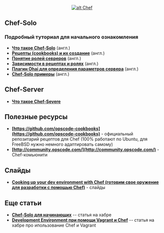 <p align="center">
  <a href="http://opscode.com" target="_blank">
    <img  style="max-width:100%;"
          alt="alt Chef"
          src="https://raw.github.com/uran1980/web-dev-blog/master/Chef/images/chef-2.png" />
  </a>
</p>


## Chef-Solo
### Подробный туториал для начального ознакомления
* **[Что такое Chef-Solo](http://leopard.in.ua/2013/01/03/chef-solo-getting-started-part-1/)** (англ.)
* **[Рецепты (cookbooks) и их создание](http://leopard.in.ua/2013/01/04/chef-solo-getting-started-part-2/)** (англ.)
* **[Понятие ролей севреров](http://leopard.in.ua/2013/01/06/chef-solo-getting-started-part-3/)** (англ.)
* **[Зависимости в рецептах и ролях](http://leopard.in.ua/2013/01/11/chef-solo-getting-started-part-4/)** (англ.)
* **[Плагин Ohai для определения параметров сервера](http://leopard.in.ua/2013/01/25/chef-solo-getting-started-part-5/)** (англ.)
* **[Chef-Solo примеры](https://github.com/le0pard/chef-solo-example)** (англ.)


## Chef-Server
* **[Что такое Chef-Severe](http://leopard.in.ua/2013/02/16/chef-server-getting-started-part-1/)**


## Полезные ресурсы
* **[https://github.com/opscode-cookbooks](https://github.com/opscode-cookbooks)** - официальный репозитарий рецептов для Chef (100% работают по Ubuntu, для FreeBSD нужно немного адаптировать самому)
* **[http://community.opscode.com/](http://community.opscode.com/)** - Chef-комьюнити

## Слайды
* **[Cooking up your dev environment with Chef (готовим свое оружение для разработки с помощью Chef)](http://www.slideshare.net/astead/cooking-up-your-dev-environment-with-chef)** - слайды

## Еще статьи
* **[Chef-Solo для начинающих](http://habrahabr.ru/sandbox/52663/)** -- статья на хабре
* **[Development Environment при помощи Vagrant и Chef](http://habrahabr.ru/post/178797/)** -- статья на хабре про ипользование Chef и Vagrant
